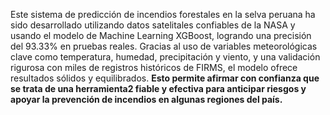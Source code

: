 Este sistema de predicción de incendios forestales en la selva peruana
ha sido desarrollado utilizando datos satelitales confiables de la NASA
y usando el modelo de Machine Learning XGBoost,
logrando una precisión del 93.33% en pruebas reales. Gracias al
uso de variables meteorológicas clave como temperatura, humedad,
precipitación y viento, y una validación rigurosa con miles de
registros históricos de FIRMS, el modelo ofrece resultados sólidos y equilibrados.
<strong>Esto permite afirmar con confianza que se trata de una herramienta2
fiable y efectiva para anticipar riesgos y apoyar la prevención de
incendios en algunas regiones del país.</strong>
